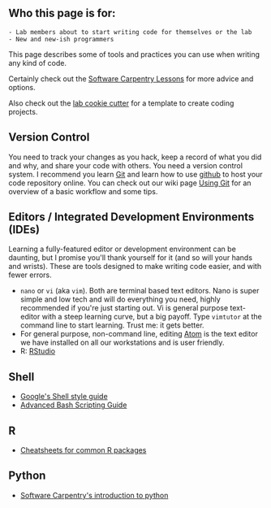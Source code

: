 ## Who this page is for:
    - Lab members about to start writing code for themselves or the lab
    - New and new-ish programmers

This page describes some of tools and practices you can use when writing any kind of code. 

Certainly check out the [Software Carpentry Lessons](https://software-carpentry.org/lessons) for more advice and options.

Also check out the [lab cookie cutter](https://github.com/TIGRLab/TIGRLab_cookiecutter) for a template to create coding projects. 

## Version Control
You need to track your changes as you hack, keep a record of what you did and why, and share your code with others. You need a version control system. I recommend you learn [Git](https://git-scm.com) and learn how to use [github](https://github.com) to host your code repository online. You can check out our wiki page [Using Git](https://github.com/TIGRLab/documentation/wiki/Using-Git) for an overview of a basic workflow and some tips.

## Editors / Integrated Development Environments (IDEs)
Learning a fully-featured editor or development environment can be daunting, but I promise you'll thank yourself for it (and so will your hands and wrists). These are tools designed to make writing code easier, and with fewer errors.

- `nano` or `vi` (aka `vim`). Both are terminal based text editors. Nano is super simple and low tech and will do everything you need, highly recommended if you're just starting out. Vi is general purpose text-editor with a steep learning curve, but a big payoff. Type `vimtutor` at the command line to start learning. Trust me: it gets better.
- For general purpose, non-command line, editing [Atom](https://atom.io/) is the text editor we have installed on all our workstations and is user friendly.
- R: [RStudio](https://www.rstudio.org)

## Shell 
- [Google's Shell style guide](https://google.github.io/styleguide/shell.xml)
- [Advanced Bash Scripting Guide](http://www.tldp.org/LDP/abs/html/)

## R
- [Cheatsheets for common R packages](https://www.rstudio.com/resources/cheatsheets/)

## Python
- [Software Carpentry's introduction to python](http://swcarpentry.github.io/python-novice-inflammation/)